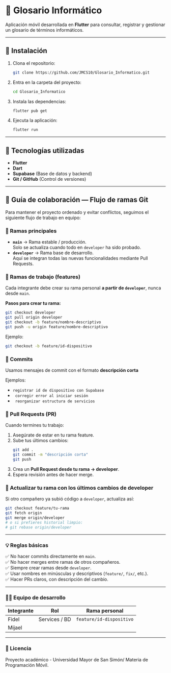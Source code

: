 # 📘 Glosario Informático

Aplicación móvil desarrollada en **Flutter** para consultar, registrar y gestionar un glosario de términos informáticos.

---

## 🚀 Instalación

1. Clona el repositorio:
   ```bash
   git clone https://github.com/JMCS10/Glosario_Informatico.git
   ```

2. Entra en la carpeta del proyecto:
   ```bash
   cd Glosario_Informatico
   ```

3. Instala las dependencias:
   ```bash
   flutter pub get
   ```

4. Ejecuta la aplicación:
   ```bash
   flutter run
   ```

---

## 🧩 Tecnologías utilizadas
- **Flutter**
- **Dart**
- **Supabase** (Base de datos y backend)
- **Git / GitHub** (Control de versiones)

---

## 🤝 Guía de colaboración — Flujo de ramas Git

Para mantener el proyecto ordenado y evitar conflictos, seguimos el siguiente flujo de trabajo en equipo:

### 🔹 Ramas principales
- **`main`** → Rama estable / producción.  
  Solo se actualiza cuando todo en `developer` ha sido probado.
- **`developer`** → Rama base de desarrollo.  
  Aquí se integran todas las nuevas funcionalidades mediante Pull Requests.

### 🔹 Ramas de trabajo (features)
Cada integrante debe crear su rama personal **a partir de `developer`**, nunca desde `main`.

**Pasos para crear tu rama:**
```bash
git checkout developer
git pull origin developer
git checkout -b feature/nombre-descriptivo
git push -u origin feature/nombre-descriptivo
```

Ejemplo:
```bash
git checkout -b feature/id-dispositivo
```

### 🔹 Commits
Usamos mensajes de commit con el formato **descripción corta**

Ejemplos:
- `registrar id de dispositivo con Supabase`
- ` corregir error al iniciar sesión`
- ` reorganizar estructura de servicios`

### 🔹 Pull Requests (PR)
Cuando termines tu trabajo:

1. Asegúrate de estar en tu rama feature.
2. Sube tus últimos cambios:
   ```bash
   git add .
   git commit -m "descripción corta"
   git push
   ```
3. Crea un **Pull Request desde tu rama → developer**.
4. Espera revisión antes de hacer merge.

### 🔹 Actualizar tu rama con los últimos cambios de developer
Si otro compañero ya subió código a `developer`, actualiza así:
```bash
git checkout feature/tu-rama
git fetch origin
git merge origin/developer
# o si prefieres historial limpio:
# git rebase origin/developer
```

---

### 💡 Reglas básicas
✅ No hacer commits directamente en `main`.  
✅ No hacer merges entre ramas de otros compañeros.  
✅ Siempre crear ramas desde `developer`.  
✅ Usar nombres en minúsculas y descriptivos (`feature/`, `fix/`, etc.).  
✅ Hacer PRs claros, con descripción del cambio.

---

### 👨‍💻 Equipo de desarrollo
| Integrante | Rol | Rama personal |
|-------------|------|----------------|
| Fidel | Services / BD | `feature/id-dispositivo` |
| Mijael| | |

---

### 📄 Licencia
Proyecto académico - Universidad Mayor de San Simón/ Materia de Programación Móvil.